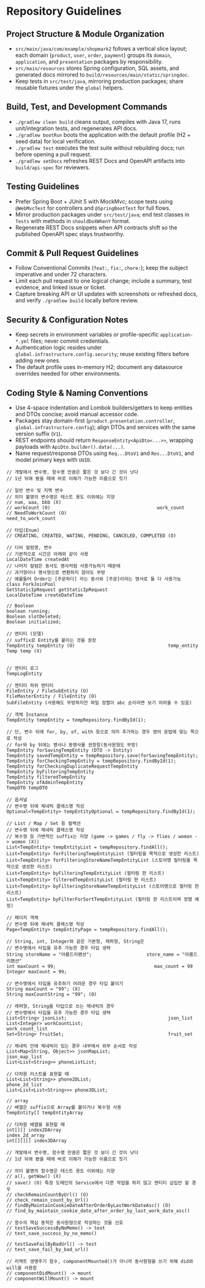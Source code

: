 # Repository Guidelines

## Project Structure & Module Organization
- `src/main/java/com/example/shopmark2` follows a vertical slice layout; each domain (`product`, `user`, `order`, `payment`) groups its `domain`, `application`, and `presentation` packages by responsibility.
- `src/main/resources` stores Spring configuration, SQL assets, and generated docs mirrored to `build/resources/main/static/springdoc`.
- Keep tests in `src/test/java`, mirroring production packages; share reusable fixtures under the `global` helpers.

## Build, Test, and Development Commands
- `./gradlew clean build` cleans output, compiles with Java 17, runs unit/integration tests, and regenerates API docs.
- `./gradlew bootRun` boots the application with the default profile (H2 + seed data) for local verification.
- `./gradlew test` executes the test suite without rebuilding docs; run before opening a pull request.
- `./gradlew setDocs` refreshes REST Docs and OpenAPI artifacts into `build/api-spec` for reviewers.

## Testing Guidelines
- Prefer Spring Boot + JUnit 5 with MockMvc; scope tests using `@WebMvcTest` for controllers and `@SpringBootTest` for full flows.
- Mirror production packages under `src/test/java`; end test classes in `Tests` with methods in `shouldDoXWhenY` format.
- Regenerate REST Docs snippets when API contracts shift so the published OpenAPI spec stays trustworthy.

## Commit & Pull Request Guidelines
- Follow Conventional Commits (`feat:`, `fix:`, `chore:`); keep the subject imperative and under 72 characters.
- Limit each pull request to one logical change; include a summary, test evidence, and linked issue or ticket.
- Capture breaking API or UI updates with screenshots or refreshed docs, and verify `./gradlew build` locally before review.

## Security & Configuration Notes
- Keep secrets in environment variables or profile-specific `application-*.yml` files; never commit credentials.
- Authentication logic resides under `global.infrastructure.config.security`; reuse existing filters before adding new ones.
- The default profile uses in-memory H2; document any datasource overrides needed for other environments.

## Coding Style & Naming Conventions
- Use 4-space indentation and Lombok builders/getters to keep entities and DTOs concise; avoid manual accessor code.
- Packages stay domain-first (`product.presentation.controller`, `global.infrastructure.config`); align DTOs and services with the same version suffix (`V1`).
- REST endpoints should return `ResponseEntity<ApiDto<...>>`, wrapping payloads with `ApiDto.builder().data(...)`.
- Name request/response DTOs using `Req...DtoV1` and `Res...DtoV1`, and model primary keys with `UUID`.
```
// 개발에서 변수명, 함수명 만큼은 짧은 것 보다 긴 것이 낫다
// 1년 뒤에 봤을 때에 바로 이해가 가능한 이름으로 짓기

// 일반 변수 및 지역 변수
// 의미 불명의 변수명은 테스트 용도 이외에는 지양
// num, aaa, bbb (X)
// workCount (O)                                       work_count
// NeedToWorkCount (O)                                 need_to_work_count

// 타입(Enum)
// CREATING, CREATED, WATING, PENDING, CANCELED, COMPLETED (O)

// 디비 컬럼명, 변수
// 기본적으로 시간은 아래와 같이 사용
LocalDateTime createdAt
// 나머지 컬럼은 동사도 명사처럼 사용가능하기 때문에 
// 과거형이나 명사형으로 변환하지 않아도 무방
// 예를들어 Order는 [주문하다] 라는 동사와 [주문]이라는 명사로 둘 다 사용가능
class ForkJoinPool
GetStaticIpRequest getStaticIpRequest
LocalDateTime createDateTime

// Boolean
boolean running;
Boolean slotDeleted;
Boolean initialized;

// 엔티티 (모델)
// suffix로 Entity를 붙이는 것을 권장
TempEntity tempEntity (O)                                  temp_entity
Temp temp (X)


// 엔티티 로그
TempLogEntity

// 엔티티 하위 엔티티
FileEntity / FileSubEntity (O)
FileMasterEntity / FileEntity (O)
SubFileEntity (사용해도 무방하지만 파일 정렬이 abc 순이라면 보기 어려울 수 있음)

// 객체 Instance
TempEntity tempEntity = tempRepository.findById(1);

// 단, 변수 뒤에 for, by, of, with 등으로 의미 추가하는 경우 영어 문법에 맞는 쪽으로 작성
// for와 by 뒤에는 명사나 동명사를 권장함(동사원형도 무방)
TempEntity forSavingTempEntity (DTO -> Entity)
TempEntity savedTempEntity = tempRepository.save(forSavingTempEntity);
TempEntity forCheckingTempEntity = tempRepository.findById(1);
TempEntity forCheckingDuplicateRequestTempEntity
TempEntity byFilteringTempEntity
TempEntity filteredTempEntity
TempEntity ofAdminTempEntity
TempDTO tempDTO

// 옵셔널
// 변수명 뒤에 제네릭 클래스명 작성
Optional<TempEntity> tempEntityOptional = tempRepository.findById(1);

// List / Map / Set 등 컬렉션
// 변수명 뒤에 제네릭 클래스명 작성
// 복수형 등 가변적인 suffix는 지양 (game -> games / fly -> flies / woman -> women (X))
List<TempEntity> tempEntityList = tempRepository.findAll();
List<TempEntity> forFilteringTempEntityList (필터링을 목적으로 생성한 리스트)
List<TempEntity> forFilteringStoreNameTempEntityList (스토어명 필터링을 목적으로 생성한 리스트)
List<TempEntity> byFilteringTempEntityList (필터링 한 리스트)
List<TempEntity> filteredTempEntityList (필터링 한 리스트)
List<TempEntity> byFilteringStoreNameTempEntityList (스토어명으로 필터링 한 리스트)
List<TempEntity> byFilterForSortTempEntityList (필터링 한 리스트이며 정렬 예정)

// 페이지 객체
// 변수명 뒤에 제네릭 클래스명 작성
Page<TempEntity> tempEntityPage = tempRepository.findAll();

// String, int, Integer와 같은 기본형, 래퍼형, String은
// 변수명에서 타입을 유추 가능한 경우 타입 생략
String storeName = "아름드리팬션";                    store_name = "아름드리팬션"
int maxCount = 99;                                    max_count = 99
Integer maxCount = 99;

// 변수명에서 타입을 유추하기 어려운 경우 타입 붙이기
String maxCount = "99"; (X)
String maxCountString = "99"; (O)

// 래퍼형, String을 타입으로 쓰는 제네릭의 경우
// 변수명에서 타입을 유추 가능한 경우 타입 생략
List<String> jsonList;                                     json_list
List<Integer> workCountList;                               work_count_list
Set<String> fruitSet;                                      fruit_set

// 제네릭 안에 제네릭이 있는 경우 내부에서 외부 순서로 작성
List<Map<String, Object>> jsonMapList;                     json_map_list
List<List<String>> phoneListList;

// 다차원 리스트를 표현할 때
List<List<String>> phone2DList;                            phone_2d_list
List<List<List<String>>> phone3DList;

// array
// 배열은 suffix으로 Array를 붙이거나 복수형 사용
TempEntity[] tempEntityArray

// 다차원 배열을 표현할 때
int[][] index2DArray                                        index_2d_array
int[][][] index3DArray
```
```
// 개발에서 변수명, 함수명 만큼은 짧은 것 보다 긴 것이 낫다
// 1년 뒤에 봤을 때에 바로 이해가 가능한 이름으로 짓기

// 의미 불명의 함수명은 테스트 용도 이외에는 지양
// a(), getWow() (X)
// save() (O) 특정 도메인의 Service에서 다른 작업을 하지 않고 엔티티 삽입만 할 경우
// checkRemainCountByUrl() (O)
// check_remain_count_by_Url()
// findByMaintainCookieDateAfterOrderByLastWorkDateAsc() (O)
// find_by_maintain_cookie_date_after_order_by_last_work_date_asc()

// 함수의 핵심 동작은 동사원형으로 작성하는 것을 선호
// testSaveSuccessByNoMemo() -> test
// test_save_success_by_no_memo()

// testSaveFailByBadUrl() -> test
// test_save_fail_by_bad_url()

// 리액트 생명주기 함수, componentMounted()가 아니라 동사원형을 쓰기 위해 did와 will을 사용함
// componentDidMount() -> mount
// componentWillMount() -> mount
```